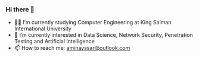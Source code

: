 ### Hi there 👋

- 👨‍🎓 I’m currently studying Computer Engineering at King Salman International University
- 🌱 I’m currently interested in Data Science, Network Security, Penetration Testing and Artificial Intelligence
- 📫 How to reach me: aminayssar@outlook.com

<!--
**aminayssar/aminayssar** is a ✨ _special_ ✨ repository because its `README.md` (this file) appears on your GitHub profile.
